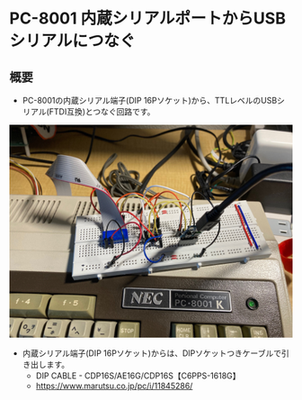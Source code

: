 # PC-8001 内蔵シリアルポートからUSBシリアルにつなぐ

## 概要

* PC-8001の内蔵シリアル端子(DIP 16Pソケット)から、TTLレベルのUSBシリアル(FTDI互換)とつなぐ回路です。

![image](image/PC-8001-232C.jpg)

* 内蔵シリアル端子(DIP 16Pソケット)からは、DIPソケットつきケーブルで引き出します。
  * DIP CABLE - CDP16S/AE16G/CDP16S【C6PPS-1618G】
  * https://www.marutsu.co.jp/pc/i/11845286/


